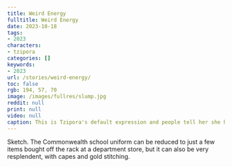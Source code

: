 ```yaml
---
title: Weird Energy
fulltitle: Weird Energy
date: 2023-10-18
tags:
- 2023
characters:
- tzipora
categories: []
keywords:
- 2023
url: /stories/weird-energy/
toc: false
rgb: 194, 57, 70
image: /images/fullres/slump.jpg
reddit: null
print: null
video: null
caption: This is Tzipora's default expression and people tell her she has "weird energy."
---
```

Sketch. The Commonwealth school uniform can be reduced to just a few items bought off the rack at a department store, but it can also be very resplendent, with capes and gold stitching.